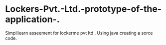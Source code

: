 # Lockers-Pvt.-Ltd.-prototype-of-the-application-.
Simplilearn asseement for lockerme pvt ltd . Using java creating a sorce code.
